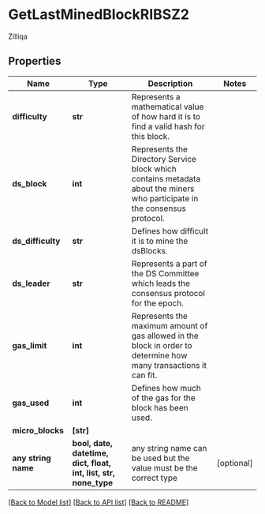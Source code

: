 # GetLastMinedBlockRIBSZ2

Zilliqa

## Properties
Name | Type | Description | Notes
------------ | ------------- | ------------- | -------------
**difficulty** | **str** | Represents a mathematical value of how hard it is to find a valid hash for this block. | 
**ds_block** | **int** | Represents the Directory Service block which contains metadata about the miners who participate in the consensus protocol. | 
**ds_difficulty** | **str** | Defines how difficult it is to mine the dsBlocks. | 
**ds_leader** | **str** | Represents a part of the DS Committee which leads the consensus protocol for the epoch. | 
**gas_limit** | **int** | Represents the maximum amount of gas allowed in the block in order to determine how many transactions it can fit. | 
**gas_used** | **int** | Defines how much of the gas for the block has been used. | 
**micro_blocks** | **[str]** |  | 
**any string name** | **bool, date, datetime, dict, float, int, list, str, none_type** | any string name can be used but the value must be the correct type | [optional]

[[Back to Model list]](../README.md#documentation-for-models) [[Back to API list]](../README.md#documentation-for-api-endpoints) [[Back to README]](../README.md)


